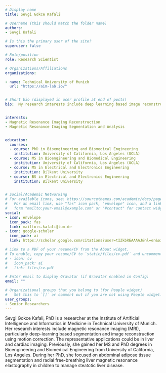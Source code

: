 ```yaml
---
# Display name
title: Sevgi Gokce Kafali

# Username (this should match the folder name)
authors:
- Sevgi Kafali

# Is this the primary user of the site?
superuser: false

# Role/position
role: Research Scientist

# Organizations/Affiliations
organizations:

- name: Technical University of Munich
  url: "https://aim-lab.io/"


# Short bio (displayed in user profile at end of posts)
bio:  My research interests include deep learning based image reconstruction and segmentation in magnetic resonance imaging (MRI). Further research interests are motion correction and body imaging in MRI. 


interests:
- Magnetic Resonance Imaging Reconstruction
- Magnetic Resonance Imaging Segmentation and Analysis


education:
  courses:
  - course: PhD in Bioengineering and Biomedical Engineering 
    institution: University of California, Los Angeles (UCLA)
  - course: MS in Bioengineering and Biomedical Engineering 
    institution: University of California, Los Angeles (UCLA)
  - course: MS in Electrical and Electronics Engineering
    institution: Bilkent University 
  - course: BS in Electrical and Electronics Engineering
    institution: Bilkent University 


# Social/Academic Networking
# For available icons, see: https://sourcethemes.com/academic/docs/page-builder/#icons
#   For an email link, use "fas" icon pack, "envelope" icon, and a link in the
#   form "mailto:your-email@example.com" or "#contact" for contact widget.
social:
- icon: envelope
  icon_pack: fas
  link: mailto:s.kafali@tum.de
- icon: google-scholar
  icon_pack: ai
  link: https://scholar.google.com/citations?user=tIZkbREAAAAJ&hl=en&oi=ao

# Link to a PDF of your resume/CV from the About widget.
# To enable, copy your resume/CV to `static/files/cv.pdf` and uncomment the lines below.
# - icon: cv
#   icon_pack: ai
#   link: files/cv.pdf

# Enter email to display Gravatar (if Gravatar enabled in Config)
email: ""

# Organizational groups that you belong to (for People widget)
#   Set this to `[]` or comment out if you are not using People widget.
user_groups:
- Senior Researchers
---
```


Sevgi Gokce Kafali, PhD is a researcher at the Institute of Artificial Intelligence and Informatics in Medicine in Technical University of Munich. Her research interests include magnetic resonance imaging (MRI), particularly deep-learning based segmentation and image reconstruction using motion correction. The representative applications could be in liver and cardiac imaging. Previously, she gained her MS and PhD degrees in Bioengineering and Biomedical Engineering from University of California, Los Angeles. During her PhD, she focused on abdominal adipose tissue segmentation and radial free-breathing liver magnetic resonance elastography in children to manage steatotic liver disease. 
